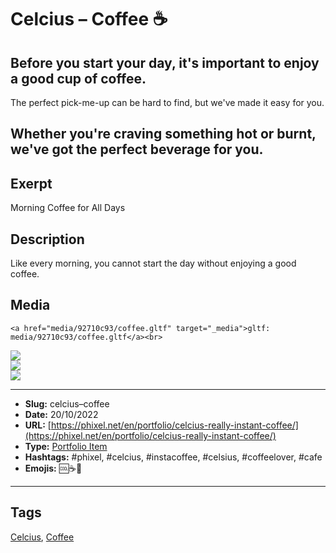 # Celcius – Coffee ☕
## Before you start your day, it's important to enjoy a good cup of coffee.

The perfect pick-me-up can be hard to find, but we've made it easy for you.

Whether you're craving something hot or burnt, we've got the perfect beverage for you.
------------
## Exerpt
Morning Coffee for All Days
## Description
Like every morning, you cannot start the day without enjoying a good coffee.
## Media
	<a href="media/92710c93/coffee.gltf" target="_media">gltf: media/92710c93/coffee.gltf</a><br>
<img src="media/fea73e9c/coffee.jpg" loading="lazy"><br>
<img src="media/50ea7c48/coffee.png" loading="lazy"><br>
<img src="media/21eaca06/coffee.png" loading="lazy"><br>

------------
- **Slug:** celcius–coffee
- **Date:** 20/10/2022
- **URL:** [https://phixel.net/en/portfolio/celcius-really-instant-coffee/](https://phixel.net/en/portfolio/celcius-really-instant-coffee/)
- **Type:** [Portfolio Item](#portfolio-item)
- **Hashtags:** #phixel, #celcius, #instacoffee, #celsius, #coffeelover, #cafe
- **Emojis:** 🆒☕🥤

------------
## Tags
[Celcius](#celcius), [Coffee](#coffee)
